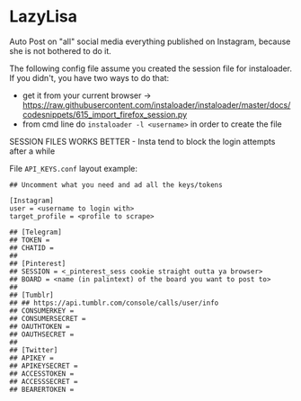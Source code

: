 # LazyLisa

Auto Post on "all" social media everything published on Instagram, because she is not bothered to do it.

The following config file assume you created the session file for instaloader. If you didn't, you have two ways to do that:
- get it from your current browser -> https://raw.githubusercontent.com/instaloader/instaloader/master/docs/codesnippets/615_import_firefox_session.py
- from cmd line do `instaloader -l <username>` in order to create the file

SESSION FILES WORKS BETTER - Insta tend to block the login attempts after a while

File `API_KEYS.conf` layout example:
<br>
```
## Uncomment what you need and ad all the keys/tokens

[Instagram]
user = <username to login with>
target_profile = <profile to scrape>
 
## [Telegram]
## TOKEN = 
## CHATID = 
## 
## [Pinterest]
## SESSION = <_pinterest_sess cookie straight outta ya browser>
## BOARD = <name (in palintext) of the board you want to post to>
## 
## [Tumblr]
## ## https://api.tumblr.com/console/calls/user/info
## CONSUMERKEY = 
## CONSUMERSECRET = 
## OAUTHTOKEN = 
## OAUTHSECRET = 
## 
## [Twitter]
## APIKEY = 
## APIKEYSECRET = 
## ACCESSTOKEN = 
## ACCESSSECRET = 
## BEARERTOKEN = 
```
<br>
